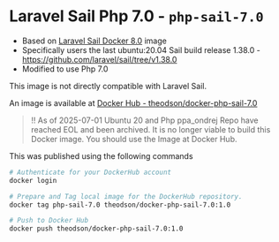 # Laravel Sail Php 7.0 - `php-sail-7.0`

- Based on [Laravel Sail Docker 8.0](https://github.com/laravel/sail/blob/v1.38.0/runtimes/8.0/Dockerfile) image
- Specifically users the last ubuntu:20.04 Sail build release 1.38.0 - https://github.com/laravel/sail/tree/v1.38.0
- Modified to use Php 7.0

This image is not directly compatible with Laravel Sail.

An image is available at [Docker Hub - theodson/docker-php-sail-7.0](https://hub.docker.com/r/theodson/docker-php-sail-7.0/tags)

> !! As of 2025-07-01 Ubuntu 20 and Php ppa_ondrej Repo have reached EOL and been archived. 
> It is no longer viable to build this Docker image. You should use the Image at Docker Hub.
> 

This was published using the following commands
```bash
# Authenticate for your DockerHub account
docker login

# Prepare and Tag local image for the DockerHub repository.
docker tag php-sail-7.0 theodson/docker-php-sail-7.0:1.0

# Push to Docker Hub
docker push theodson/docker-php-sail-7.0:1.0
```
